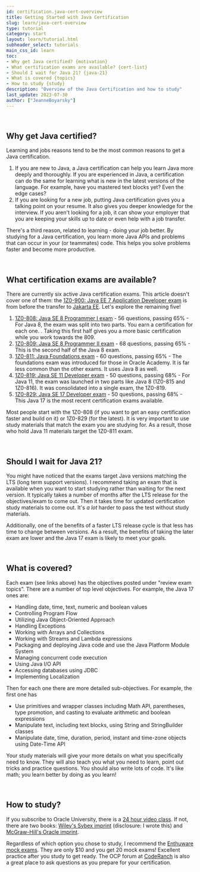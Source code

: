 ```yaml
---
id: certification.java-cert-overview
title: Getting Started with Java Certification
slug: learn/java-cert-overview
type: tutorial
category: start
layout: learn/tutorial.html
subheader_select: tutorials
main_css_id: learn
toc:
- Why get Java certified? {motivation}
- What certification exams are available? {cert-list}
- Should I wait for Java 21? {java-21}
- What is covered {topics}
- How to study {study}
description: "Overview of the Java Certification and how to study"
last_update: 2023-07-30
author: ["JeanneBoyarsky"]
---
```


<a id="motiviation">&nbsp;</a>
## Why get Java certified?

Learning and jobs reasons tend to be the most common reasons to get a Java certification.

1. If you are new to Java, a Java certification can help you learn Java more deeply and thoroughly. If you are experienced in Java, a certification can do the same for learning what is new in the latest versions of the language. For example, have you mastered text blocks yet? Even the edge cases? 
2. If you are looking for a new job, putting Java certification gives you a talking point on your resume. It also gives you deeper knowledge for the interview. If you aren't looking for a job, it can show your employer that you are keeping your skills up to date or even help with a job transfer.

There's a third reason, related to learning - doing your job better. By studying for a Java certification, you learn more Java APIs and problems that can occur in your (or teammates) code. This helps you solve problems faster and become more productive.

<a id="cert-list">&nbsp;</a>
## What certification exams are available?

There are currently six active Java certification exams. This article doesn't cover one of them: the [1Z0-900: Java EE 7 Application Developer exam](https://education.oracle.com/java-ee-7-application-developer/pexam_1Z0-900) is from before the transfer to [Jakarta EE](https://jakarta.ee). Let's explore the remaining five!

1. [1Z0-808: Java SE 8 Programmer I exam](https://education.oracle.com/java-ee-7-application-developer/pexam_1Z0-808) - 56 questions, passing 65% - For Java 8, the exam was split into two parts. You earn a certification for each one. . Taking this first half gives you a more basic certification while you work towards the 809.
2. [1Z0-809: Java SE 8 Programmer II exam](https://education.oracle.com/java-ee-7-application-developer/pexam_1Z0-809) - 68 questions, passing 65% - This is the second half of the Java 8 exam.
3. [1Z0-811: Java Foundations exam](https://education.oracle.com/java-ee-7-application-developer/pexam_1Z0-811) - 60 questions, passing 65% - The foundations exam was introduced for those in Oracle Academy. It is far less common than the other exams. It uses Java 8 as well.
4. [1Z0-819: Java SE 11 Developer exam](https://education.oracle.com/java-ee-7-application-developer/pexam_1Z0-819) - 50 questions, passing 68% - For Java 11, the exam was launched in two parts like Java 8 (1Z0-815 and 1Z0-816). It was consolidated into a single exam, the 1Z0-819.  
5. [1Z0-829: Java SE 17 Developer exam](https://education.oracle.com/java-ee-7-application-developer/pexam_1Z0-829) - 50 questions, passing 68% - This Java 17 is the most recent certification exams available.

Most people start with the 1Z0-808 (if you want to get an easy certification faster and build on it) or 1Z0-829 (for the latest). It is very important to use study materials that match the exam you are studying for. As a result, those who hold Java 11 materials target the 1Z0-811 exam.

<a id="java-21">&nbsp;</a>
## Should I wait for Java 21?

You might have noticed that the exams target Java versions matching the LTS (long term support versions). I recommend taking an exam that is available when you want to start studying rather than waiting for the next version. It typically takes a number of months after the LTS release for the objectives/exam to come out. Then it takes time for updated certification study materials to come out. It's *a lot* harder to pass the test without study materials.

Additionally, one of the benefits of a faster LTS release cycle is that less has time to change between versions. As a result, the benefits of taking the later exam are lower and the Java 17 exam is likely to meet your goals.

<a id="topics">&nbsp;</a>
## What is covered?

Each exam (see links above) has the objectives posted under "review exam topics". There are a number of top level objectives. For example, the Java 17 ones are:
* Handling date, time, text, numeric and boolean values
* Controlling Program Flow
* Utilizing Java Object-Oriented Approach
* Handling Exceptions
* Working with Arrays and Collections
* Working with Streams and Lambda expressions
* Packaging and deploying Java code and use the Java Platform Module System
* Managing concurrent code execution
* Using Java I/O API
* Accessing databases using JDBC
* Implementing Localization

Then for each one there are more detailed sub-objectives. For example,  the first one has
* Use primitives and wrapper classes including Math API, parentheses, type promotion, and casting to evaluate arithmetic and boolean expressions
* Manipulate text, including text blocks, using String and StringBuilder classes
* Manipulate date, time, duration, period, instant and time-zone objects using Date-Time API

Your study materials will give your more details on what you specifically need to know. They will also teach you what you need to learn, point out tricks and practice questions. You should also write lots of code. It's like math; you learn better by doing as you learn!

<a id="study">&nbsp;</a>
## How to study?

If you subscribe to Oracle University, there is a [24 hour video class](https://mylearn.oracle.com/ou/learning-path/become-a-java-se-17-developer/99487y). If not, there are two books: [Wiley's Sybex imprint](https://www.amazon.com/Oracle-Certified-Professional-Developer-Certification/dp/111986464X) (disclosure: I wrote this) and [McGraw-Hill's Oracle imprint](https://www.amazon.com/Certified-Professional-Developer-1Z0-829-Programmers/dp/0137993641).

Regardless of which option you chose to study, I recommend the [Enthuware mock exams](https://enthuware.com/java-certification-mock-exams/oracle-certified-professional/ocp-java-17-exam-1z0-829). They are only $10 and you get 20 mock exams! Excellent practice after you study to get ready.  The OCP forum at [CodeRanch](https://coderanch.com/f/24/java-programmer-OCPJP) is also a great place to ask questions as you prepare for your certification.
